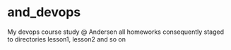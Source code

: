 # and_devops
My devops course study @ Andersen
all homeworks consequently staged to directories lesson1, lesson2 and so on
